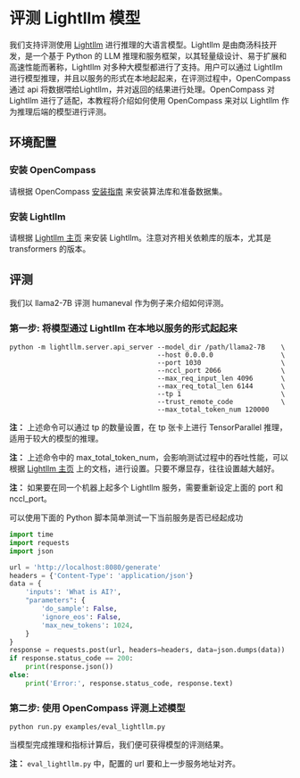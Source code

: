 # 评测 Lightllm 模型

我们支持评测使用 [Lightllm](https://github.com/ModelTC/lightllm) 进行推理的大语言模型。Lightllm 是由商汤科技开发，是一个基于 Python 的 LLM 推理和服务框架，以其轻量级设计、易于扩展和高速性能而著称，Lightllm 对多种大模型都进行了支持。用户可以通过 Lightllm 进行模型推理，并且以服务的形式在本地起起来，在评测过程中，OpenCompass 通过 api 将数据喂给Lightllm，并对返回的结果进行处理。OpenCompass 对 Lightllm 进行了适配，本教程将介绍如何使用 OpenCompass 来对以 Lightllm 作为推理后端的模型进行评测。

## 环境配置

### 安装 OpenCompass

请根据 OpenCompass [安装指南](https://opencompass.readthedocs.io/en/latest/get_started/installation.html) 来安装算法库和准备数据集。

### 安装 Lightllm

请根据 [Lightllm 主页](https://github.com/ModelTC/lightllm) 来安装 Lightllm。注意对齐相关依赖库的版本，尤其是 transformers 的版本。

## 评测

我们以 llama2-7B 评测 humaneval 作为例子来介绍如何评测。

### 第一步: 将模型通过 Lightllm 在本地以服务的形式起起来

```shell
python -m lightllm.server.api_server --model_dir /path/llama2-7B    \
                                     --host 0.0.0.0                 \
                                     --port 1030                    \
                                     --nccl_port 2066               \
                                     --max_req_input_len 4096       \
                                     --max_req_total_len 6144       \
                                     --tp 1                         \
                                     --trust_remote_code            \
                                     --max_total_token_num 120000
```

**注：** 上述命令可以通过 tp 的数量设置，在 tp 张卡上进行 TensorParallel 推理，适用于较大的模型的推理。

**注：** 上述命令中的 max_total_token_num，会影响测试过程中的吞吐性能，可以根据 [Lightllm 主页](https://github.com/ModelTC/lightllm) 上的文档，进行设置。只要不爆显存，往往设置越大越好。

**注：** 如果要在同一个机器上起多个 Lightllm 服务，需要重新设定上面的 port 和 nccl_port。

可以使用下面的 Python 脚本简单测试一下当前服务是否已经起成功

```python
import time
import requests
import json

url = 'http://localhost:8080/generate'
headers = {'Content-Type': 'application/json'}
data = {
    'inputs': 'What is AI?',
    "parameters": {
        'do_sample': False,
        'ignore_eos': False,
        'max_new_tokens': 1024,
    }
}
response = requests.post(url, headers=headers, data=json.dumps(data))
if response.status_code == 200:
    print(response.json())
else:
    print('Error:', response.status_code, response.text)
```

### 第二步: 使用 OpenCompass 评测上述模型

```shell
python run.py examples/eval_lightllm.py
```

当模型完成推理和指标计算后，我们便可获得模型的评测结果。

**注：** `eval_lightllm.py` 中，配置的 url 要和上一步服务地址对齐。
